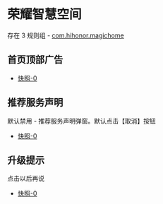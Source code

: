 # 荣耀智慧空间

存在 3 规则组 - [com.hihonor.magichome](/src/apps/com.hihonor.magichome.ts)

## 首页顶部广告

- [快照-0](https://i.gkd.li/import/12843930)

## 推荐服务声明

默认禁用 - 推荐服务声明弹窗。默认点击【取消】按钮

- [快照-0](https://i.gkd.li/import/12843976)

## 升级提示

点击以后再说

- [快照-0](https://i.gkd.li/import/12916700)
